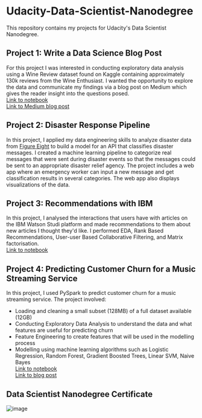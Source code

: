 # Udacity-Data-Scientist-Nanodegree

This repository contains my projects for Udacity's Data Scientist Nanodegree.

## Project 1: Write a Data Science Blog Post 
For this project I was interested in conducting exploratory data analysis using a Wine Review dataset found on Kaggle containing approximately 130k reviews from the Wine Enthusiast. I wanted the opportunity to explore the data and communicate my findings via a blog post on Medium which gives the reader insight into the questions posed.    
[Link to notebook](https://github.com/stephanieirvine/Udacity-Data-Scientist-Nanodegree/blob/main/Project%201/Wine_Rating_StephIrvine.ipynb)    
[Link to Medium blog post](https://medium.com/swlh/how-data-will-make-you-drink-wine-differently-c59d669831a1)


## Project 2: Disaster Response Pipeline 
In this project, I applied my data engineering skills to analyze disaster data from [Figure Eight](https://appen.com/) to build a model for an API that classifies disaster messages. I created a machine learning pipeline to categorize real messages that were sent during disaster events so that the messages could be sent to an appropriate disaster relief agency. The project includes a web app where an emergency worker can input a new message and get classification results in several categories. The web app also displays visualizations of the data.

## Project 3: Recommendations with IBM
In this project, I analysed the interactions that users have with articles on the IBM Watson Studi platform and made recommendations to them about new articles I thought they'd like. I performed EDA, Rank Based Recommendations, User-user Based Collaborative Filtering, and Matrix factorisation.     
[Link to notebook](https://github.com/stephanieirvine/Udacity-Data-Scientist-Nanodegree/blob/main/Project%203/Recommendations_with_IBM.ipynb)

## Project 4: Predicting Customer Churn for a Music Streaming Service
In this project, I used PySpark to predict customer churn for a music streaming service. The project involved:
- Loading and cleaning a small subset (128MB) of a full dataset available (12GB)
- Conducting Exploratory Data Analysis to understand the data and what features are useful for predicting churn
- Feature Engineering to create features that will be used in the modelling process
- Modelling using machine learning algorithms such as Logistic Regression, Random Forest, Gradient Boosted Trees, Linear SVM, Naive Bayes     
[Link to notebook](https://github.com/stephanieirvine/Udacity-Data-Scientist-Nanodegree/tree/main/Project%204)     
[Link to blog post](https://stephirvine.medium.com/predicting-churn-with-pyspark-4c8edc8a19e0)

## Data Scientist Nanodegree Certificate
![image](https://user-images.githubusercontent.com/54407746/105397367-de17bc00-5c18-11eb-9d64-81f160686aa7.png)

